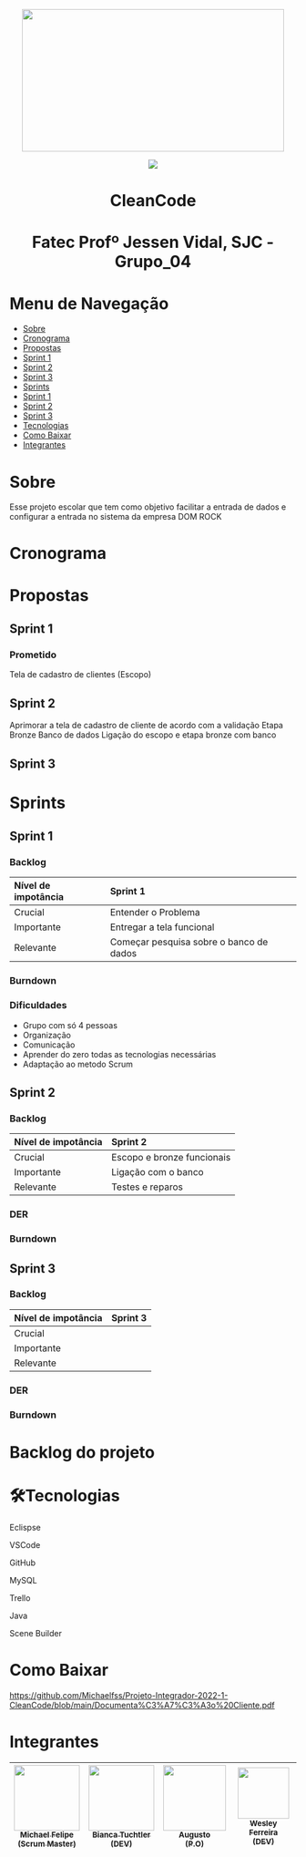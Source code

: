    <p align="center">
   <img width="460" height="250" src="https://user-images.githubusercontent.com/90359981/160683241-abb89638-7e50-4e79-ad53-32c9b94cf682.png">
   </p>
  
  
 <p align="center">
<img src="http://img.shields.io/static/v1?label=STATUS&message=EM%20DESENVOLVIMENTO&color=GREEN&style=for-the-badge">
</p>



  <h1 align="center">CleanCode</h1>
  
   <h1 align="center"> Fatec Profº Jessen Vidal, SJC - Grupo_04 </h1>
 
# Menu de Navegação

* [Sobre](#Sobre)
* [Cronograma](#Cronograma)
* [Propostas](#Propostas)
* [Sprint 1](#Sprint-1)
* [Sprint 2](#Sprint-2)
* [Sprint 3](#Sprint-3)
* [Sprints](#Sprints)
* [Sprint 1](#Sprint-1)
* [Sprint 2](#Sprint-2)
* [Sprint 3](#Sprint-3)
* [Tecnologias](#Tecnologias)
* [Como Baixar](#Como-Baixar)
* [Integrantes](#Integrantes)


# Sobre                                                                                                                                                        
<p> Esse projeto escolar que tem como objetivo facilitar a entrada de dados e configurar a entrada no sistema da empresa DOM ROCK </p>


# Cronograma                                                                                                   


# Propostas

## Sprint 1

### Prometido
Tela de cadastro de clientes (Escopo)


## Sprint 2
Aprimorar a tela de cadastro de cliente de acordo com a validação
Etapa Bronze
Banco de dados
Ligação do escopo e etapa bronze com banco


## Sprint 3


# Sprints

## Sprint 1

### Backlog
|Nível de impotância|Sprint 1|
|:------------------|:-------|
|Crucial            |Entender o Problema|
|Importante         |Entregar a tela funcional|
|Relevante          |Começar pesquisa sobre o banco de dados|

### Burndown

### Dificuldades
- Grupo com só 4 pessoas
- Organização
- Comunicação
- Aprender do zero todas as tecnologias necessárias
- Adaptação ao metodo Scrum


## Sprint 2

### Backlog
|Nível de impotância|Sprint 2|
|:------------------|:-------|
|Crucial            |Escopo e bronze funcionais|
|Importante         |Ligação com o banco|
|Relevante          |Testes e reparos|

### DER

### Burndown


## Sprint 3

### Backlog
|Nível de impotância|Sprint 3|
|:------------------|:-------|
|Crucial            ||
|Importante         ||
|Relevante          ||

### DER

### Burndown


<h1 align="Left">Backlog do projeto</h1>


# 🛠️Tecnologias

<p>Eclispse</>
<p>VSCode</>
<p>GitHub</>
<p>MySQL</>
<p>Trello</>
<p>Java</>
<p>Scene Builder</>


# Como Baixar
https://github.com/Michaelfss/Projeto-Integrador-2022-1-CleanCode/blob/main/Documenta%C3%A7%C3%A3o%20Cliente.pdf


# Integrantes
                                                                      
| [<img src="" width=115><br><sub>Michael Felipe<br>(Scrum Master)</sub>](https://github.com/Michaelfss)  | [<img src="https://user-images.githubusercontent.com/90359981/161455893-67940531-5d41-4ec2-81af-16be732d3e50.jpeg" width=115><br><sub>Bianca Tuchtler<br>(DEV)</sub>](https://github.com/biancatuchtler) |  [<img src="https://user-images.githubusercontent.com/90359981/161459311-b8526557-1ce4-4c58-b1ac-1f2d310c9886.jpeg" width=110 height="115"><br><sub>Augusto<br>(P.O)</sub>](https://github.com/MrZeroLeft) |  [<img src="https://user-images.githubusercontent.com/90359981/163747092-85a87b26-a1b5-4809-84c2-d3c09069e3d3.jpeg" width=90><br><sub>Wesley Ferreira<br>(DEV)</sub>](https://github.com/weeesferreira) |
| :---: | :---: | :---: | :---: |
